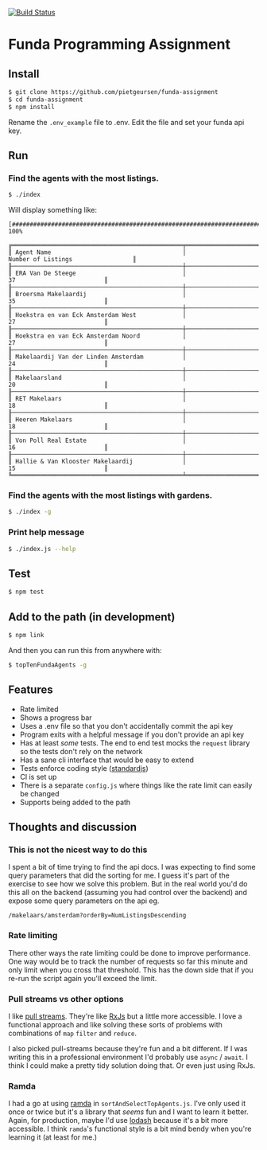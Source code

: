 [![Build Status](https://travis-ci.com/pietgeursen/funda-assignment.svg?branch=master)](https://travis-ci.com/pietgeursen/funda-assignment)
# Funda Programming Assignment

## Install

```sh
$ git clone https://github.com/pietgeursen/funda-assignment
$ cd funda-assignment 
$ npm install
```

Rename the `.env_example` file to .env. Edit the file and set your funda api key.

## Run

### Find the agents with the most listings.

```sh
$ ./index
```

Will display something like: 

```
[##########################################################################] 100%

╔════════════════════════════════════════════════╤════════════════════════════════════════════════════╗
║ Agent Name                                     │                 Number of Listings                 ║
╟────────────────────────────────────────────────┼────────────────────────────────────────────────────╢
║ ERA Van De Steege                              │                         37                         ║
╟────────────────────────────────────────────────┼────────────────────────────────────────────────────╢
║ Broersma Makelaardij                           │                         35                         ║
╟────────────────────────────────────────────────┼────────────────────────────────────────────────────╢
║ Hoekstra en van Eck Amsterdam West             │                         27                         ║
╟────────────────────────────────────────────────┼────────────────────────────────────────────────────╢
║ Hoekstra en van Eck Amsterdam Noord            │                         27                         ║
╟────────────────────────────────────────────────┼────────────────────────────────────────────────────╢
║ Makelaardij Van der Linden Amsterdam           │                         24                         ║
╟────────────────────────────────────────────────┼────────────────────────────────────────────────────╢
║ Makelaarsland                                  │                         20                         ║
╟────────────────────────────────────────────────┼────────────────────────────────────────────────────╢
║ RET Makelaars                                  │                         18                         ║
╟────────────────────────────────────────────────┼────────────────────────────────────────────────────╢
║ Heeren Makelaars                               │                         18                         ║
╟────────────────────────────────────────────────┼────────────────────────────────────────────────────╢
║ Von Poll Real Estate                           │                         16                         ║
╟────────────────────────────────────────────────┼────────────────────────────────────────────────────╢
║ Hallie & Van Klooster Makelaardij              │                         15                         ║
╚════════════════════════════════════════════════╧════════════════════════════════════════════════════╝
```

### Find the agents with the most listings with gardens.

```sh
$ ./index -g
```

### Print help message

```sh
$ ./index.js --help
```

## Test

```sh
$ npm test
```

## Add to the path (in development)

```sh
$ npm link
```

And then you can run this from anywhere with:

```sh
$ topTenFundaAgents -g
```

## Features

- Rate limited
- Shows a progress bar
- Uses a .env file so that you don't accidentally commit the api key
- Program exits with a helpful message if you don't provide an api key
- Has at least _some_ tests. The end to end test mocks the `request` library so the tests don't rely on the network
- Has a sane cli interface that would be easy to extend
- Tests enforce coding style ([standardjs](https://standardjs.com/))
- CI is set up
- There is a separate `config.js` where things like the rate limit can easily be changed
- Supports being added to the path

## Thoughts and discussion

### This is not the nicest way to do this

I spent a bit of time trying to find the api docs. I was expecting to find some query parameters that did the sorting for me. I guess it's part of the exercise to see how we solve this problem. But in the real world you'd do this all on the backend (assuming you had control over the backend) and expose some query parameters on the api eg.

```
/makelaars/amsterdam?orderBy=NumListingsDescending
```

### Rate limiting

There other ways the rate limiting could be done to improve performance. One way would be to track the number of requests so far this minute and only limit when you cross that threshold. This has the down side that if you re-run the script again you'll exceed the limit.

### Pull streams vs other options

I like [pull streams](https://pull-stream.github.io/). They're like [RxJs](https://rxjs-dev.firebaseapp.com/api) but a little more accessible. I love a functional approach and like solving these sorts of problems with combinations of `map` `filter` and `reduce`.

I also picked pull-streams because they're fun and a bit different. If I was writing this in a professional environment I'd probably use `async` / `await`. I think I could make a pretty tidy solution doing that. Or even just using RxJs.

### Ramda

I had a go at using [ramda](https://ramdajs.com/) in `sortAndSelectTopAgents.js`. I've only used it once or twice but it's a library that _seems_ fun and I want to learn it better. Again, for production, maybe I'd use [lodash](https://lodash.com/) because it's a bit more accessible. I think `ramda`'s functional style is a bit mind bendy when you're learning it (at least for me.)
